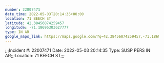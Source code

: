 ```yaml
---
number: 22007471
date_time: 2022-05-03T20:14:35+00:00
location: 71 BEECH ST
latitude: 42.38456074259457
longitude: -71.18696303627777
type: IN AR
google_maps_link: https://maps.google.com/?q=42.38456074259457,-71.18696303627777
---
```


;;;Incident #: 22007471   Date: 2022-05-03 20:14:35   Type: SUSP PERS IN AR;;;Location: 71 BEECH ST;;;
